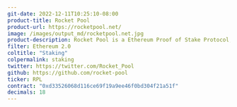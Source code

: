 ```yaml
---
git-date: 2022-12-11T10:25:10-08:00
product-title: Rocket Pool
product-url: https://rocketpool.net/
image: /images/output_md/rocketpool.net.jpg
product-description: Rocket Pool is a Ethereum Proof of Stake Protocol, designed to be community owned, decentralised and trustless. 
filter: Ethereum 2.0
coltitle: "Staking"
colpermalink: staking
twitter: https://twitter.com/Rocket_Pool
github: https://github.com/rocket-pool
ticker: RPL
contract: "0xd33526068d116ce69f19a9ee46f0bd304f21a51f"
decimals: 18
---
```

